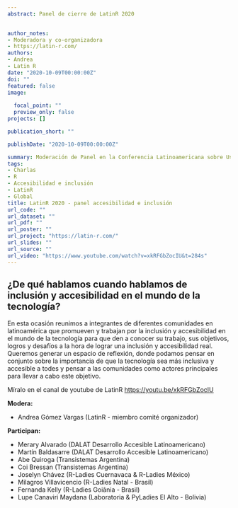 ```yaml
---
abstract: Panel de cierre de LatinR 2020  
  

author_notes:
- Moderadora y co-organizadora
- https://latin-r.com/
authors:
- Andrea
- Latin R
date: "2020-10-09T00:00:00Z"
doi: ""
featured: false
image:
  
  focal_point: ""
  preview_only: false
projects: []

publication_short: ""

publishDate: "2020-10-09T00:00:00Z"

summary: Moderación de Panel en la Conferencia Latinoamericana sobre Uso de R en Investigación + Desarrollo. 7 al 9 de octubre 2020 - Virtual
tags:
- Charlas
- R
- Accesibilidad e inclusión
- LatinR
- Global
title: LatinR 2020 - panel accesibilidad e inclusión
url_code: ""
url_dataset: ""
url_pdf: ""
url_poster: ""
url_project: "https://latin-r.com/"
url_slides: ""
url_source: ""
url_video: "https://www.youtube.com/watch?v=xkRFGbZocIU&t=284s"
---
```



## ¿De qué hablamos cuando hablamos de inclusión y accesibilidad en el mundo de la tecnología?

En esta ocasión reunimos a integrantes de diferentes comunidades en latinoamérica que promueven y trabajan por la inclusión y accesibilidad en el mundo de la tecnología para que den a conocer su trabajo, sus objetivos, logros y desafíos a la hora de lograr una inclusión y accesibilidad real. Queremos generar un espacio de reflexión, donde podamos pensar en conjunto sobre la importancia de que la tecnología sea más inclusiva y accesible a todes y pensar a las comunidades como actores principales para llevar a cabo este objetivo.


Míralo en el canal de youtube de LatinR https://youtu.be/xkRFGbZocIU



**Modera:**
- Andrea Gómez Vargas (LatinR - miembro comité organizador)



**Participan:**
- Merary Alvarado (DALAT Desarrollo Accesible Latinoamericano)
- Martín Baldasarre (DALAT Desarrollo Accesible Latinoamericano)
- Abe Quiroga (Transistemas Argentina)
- Coi Bressan (Transistemas Argentina)
- Joselyn Chávez (R-Ladies Cuernavaca & R-Ladies México)
- Milagros Villavicencio (R-Ladies Natal - Brasil)
- Fernanda Kelly (R-Ladies Goiânia - Brasil)
- Lupe Canaviri Maydana (Laboratoria & PyLadies El Alto - Bolivia)




